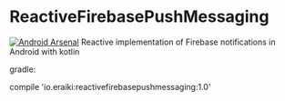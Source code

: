 # ReactiveFirebasePushMessaging
[![Android Arsenal](https://img.shields.io/badge/Android%20Arsenal-ReactiveFirebasePushMessaging-brightgreen.svg?style=flat)](https://android-arsenal.com/details/1/5922)
Reactive implementation of Firebase notifications in Android with kotlin

gradle:

compile 'io.eraiki:reactivefirebasepushmessaging:1.0'


